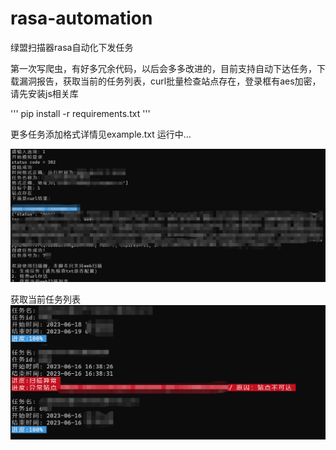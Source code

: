 # rasa-automation
绿盟扫描器rasa自动化下发任务  

第一次写爬虫，有好多冗余代码，以后会多多改进的，目前支持自动下达任务，下载漏洞报告，获取当前的任务列表，curl批量检查站点存在，登录框有aes加密，请先安装js相关库 

'''
pip install -r requirements.txt
'''  

更多任务添加格式详情见example.txt
运行中...  

![image](https://github.com/Glunko/rasa-automation/blob/main/running.png)  
  
获取当前任务列表
![image](https://github.com/Glunko/rasa-automation/blob/main/running_getlist.png)
